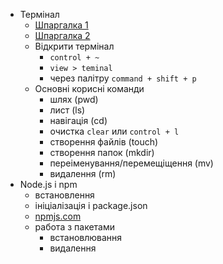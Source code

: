 - Термінал
  - [Шпаргалка 1](https://tproger.ru/translations/bash-cheatsheet/)
  - [Шпаргалка 2](https://habr.com/ru/company/ruvds/blog/445270/)
  - Відкрити термінал
    - `control + ~`
    - `view > teminal`
    - через палітру `command + shift + p`
  - Основні корисні команди
    - шлях (pwd)
    - лист (ls)
    - навігація (cd)
    - очистка `clear` или `control + l`
    - створення файлів (touch)
    - створення папок (mkdir)
    - переіменування/перемещіщення (mv)
    - видалення (rm)
- Node.js і npm
  - встановлення
  - ініціалізація і package.json
  - [npmjs.com](https://www.npmjs.com/)
  - работа з пакетами
    - встановлювання
    - видалення
  
